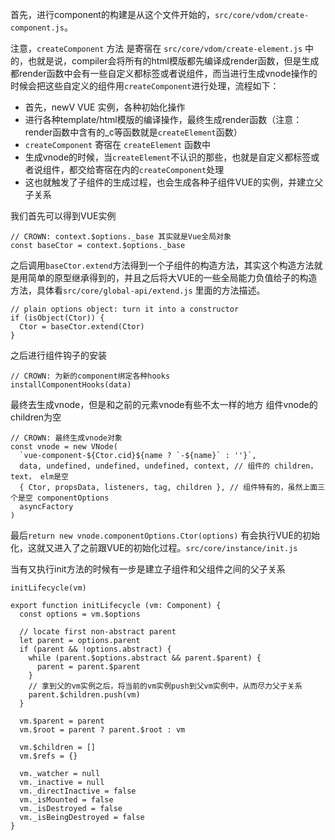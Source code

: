 首先，进行component的构建是从这个文件开始的，`src/core/vdom/create-component.js`。

注意，`createComponent` 方法 是寄宿在 `src/core/vdom/create-element.js` 中的，也就是说，compiler会将所有的html模版都先编译成render函数，但是生成都render函数中会有一些自定义都标签或者说组件，而当进行生成vnode操作的时候会把这些自定义的组件用`createComponent`进行处理，流程如下：

- 首先，newV VUE 实例，各种初始化操作
- 进行各种template/html模版的编译操作，最终生成render函数（注意：render函数中含有的_c等函数就是`createElement`函数）
- `createComponent` 寄宿在 `createElement` 函数中
- 生成vnode的时候，当`createElement`不认识的那些，也就是自定义都标签或者说组件，都交给寄宿在内的`createComponent`处理
- 这也就触发了子组件的生成过程，也会生成各种子组件VUE的实例，并建立父子关系

我们首先可以得到VUE实例
```
// CROWN: context.$options._base 其实就是Vue全局对象
const baseCtor = context.$options._base
```

之后调用`baseCtor.extend`方法得到一个子组件的构造方法，其实这个构造方法就是用简单的原型继承得到的，并且之后将大VUE的一些全局能力负值给子的构造方法，具体看`src/core/global-api/extend.js` 里面的方法描述。
```
// plain options object: turn it into a constructor
if (isObject(Ctor)) {
  Ctor = baseCtor.extend(Ctor)
}
```

之后进行组件钩子的安装

```
// CROWN: 为新的component绑定各种hooks
installComponentHooks(data)
```

最终去生成vnode，但是和之前的元素vnode有些不太一样的地方
组件vnode的children为空
```
// CROWN: 最终生成vnode对象
const vnode = new VNode(
  `vue-component-${Ctor.cid}${name ? `-${name}` : ''}`,
  data, undefined, undefined, undefined, context, // 组件的 children， text， elm是空
  { Ctor, propsData, listeners, tag, children }, // 组件特有的，虽然上面三个是空 componentOptions
  asyncFactory
)
```

最后`return new vnode.componentOptions.Ctor(options)` 有会执行VUE的初始化，这就又进入了之前跟VUE的初始化过程。`src/core/instance/init.js`

当有又执行init方法的时候有一步是建立子组件和父组件之间的父子关系

```
initLifecycle(vm)
```

```
export function initLifecycle (vm: Component) {
  const options = vm.$options

  // locate first non-abstract parent
  let parent = options.parent
  if (parent && !options.abstract) {
    while (parent.$options.abstract && parent.$parent) {
      parent = parent.$parent
    }
    // 拿到父的vm实例之后，将当前的vm实例push到父vm实例中，从而尽力父子关系
    parent.$children.push(vm)
  }

  vm.$parent = parent
  vm.$root = parent ? parent.$root : vm

  vm.$children = []
  vm.$refs = {}

  vm._watcher = null
  vm._inactive = null
  vm._directInactive = false
  vm._isMounted = false
  vm._isDestroyed = false
  vm._isBeingDestroyed = false
}
```